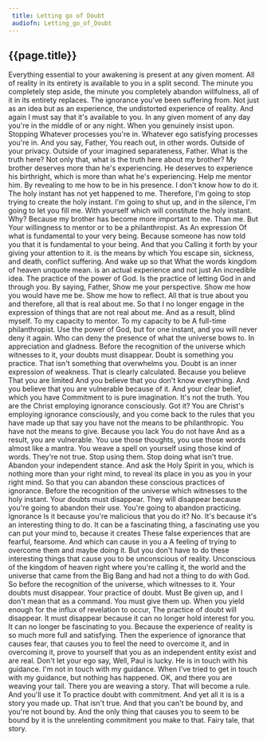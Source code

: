 ```yaml
---
 title: Letting go of Doubt
 audiofn: Letting_go_of_Doubt
---
```


## {{page.title}}

Everything essential to your awakening is present at any given moment.
All of reality in its entirety is available to you in a split second.
The minute you completely step aside, the minute you completely abandon
willfulness, all of it in its entirety replaces. The ignorance you've
been suffering from. Not just as an idea but as an experience, the
undistorted experience of reality. And again I must say that it's
available to you. In any given moment of any day you're in the middle of
or any night. When you genuinely insist upon. Stopping Whatever
processes you're in. Whatever ego satisfying processes you're in. And
you say, Father, You reach out, in other words. Outside of your privacy.
Outside of your imagined separateness, Father. What is the truth here?
Not only that, what is the truth here about my brother? My brother
deserves more than he's experiencing. He deserves to experience his
birthright, which is more than what he's experiencing. Help me mentor
him. By revealing to me how to be in his presence. I don't know how to
do it. The holy instant has not yet happened to me. Therefore, I'm going
to stop trying to create the holy instant. I'm going to shut up, and in
the silence, I'm going to let you fill me. With yourself which will
constitute the holy instant. Why? Because my brother has become more
important to me. Than me. But Your willingness to mentor or to be a
philanthropist. As An expression Of what is fundamental to your very
being. Because someone has now told you that it is fundamental to your
being. And that you Calling it forth by your giving your attention to
it. is the means by which You escape sin, sickness, and death, conflict
suffering. And wake up so that What the words kingdom of heaven unquote
mean. is an actual experience and not just An incredible idea. The
practice of the power of God. Is the practice of letting God in and
through you. By saying, Father, Show me your perspective. Show me how
you would have me be. Show me how to reflect. All that is true about you
and therefore, all that is real about me. So that I no longer engage in
the expression of things that are not real about me. And as a result,
blind myself. To my capacity to mentor. To my capacity to be A full-time
philanthropist. Use the power of God, but for one instant, and you will
never deny it again. Who can deny the presence of what the universe bows
to. In appreciation and gladness. Before the recognition of the universe
which witnesses to it, your doubts must disappear. Doubt is something
you practice. That isn't something that overwhelms you. Doubt is an
inner expression of weakness. That is clearly calculated. Because you
believe That you are limited And you believe that you don't know
everything. And you believe that you are vulnerable because of it. And
your clear belief, which you have Commitment to is pure imagination.
It's not the truth. You are the Christ employing ignorance consciously.
Got it? You are Christ's employing ignorance consciously, and you come
back to the rules that you have made up that say you have not the means
to be philanthropic. You have not the means to give. Because you lack
You do not have And as a result, you are vulnerable. You use those
thoughts, you use those words almost like a mantra. You weave a spell on
yourself using those kind of words. They're not true. Stop using them.
Stop doing what isn't true. Abandon your independent stance. And ask the
Holy Spirit in you, which is nothing more than your right mind, to
reveal its place in you as you in your right mind. So that you can
abandon these conscious practices of ignorance. Before the recognition
of the universe which witnesses to the holy instant. Your doubts must
disappear. They will disappear because you're going to abandon their
use. You're going to abandon practicing. Ignorance Is it because you're
malicious that you do it? No. It's because it's an interesting thing to
do. It can be a fascinating thing, a fascinating use you can put your
mind to, because it creates These false experiences that are fearful,
fearsome. And which can cause in you a A feeling of trying to overcome
them and maybe doing it. But you don't have to do these interesting
things that cause you to be unconscious of reality. Unconscious of the
kingdom of heaven right where you're calling it, the world and the
universe that came from the Big Bang and had not a thing to do with God.
So before the recognition of the universe, which witnesses to it. Your
doubts must disappear. Your practice of doubt. Must Be given up, and I
don't mean that as a command. You must give them up. When you yield
enough for the influx of revelation to occur, The practice of doubt will
disappear. It must disappear because it can no longer hold interest for
you. It can no longer be fascinating to you. Because the experience of
reality is so much more full and satisfying. Then the experience of
ignorance that causes fear, that causes you to feel the need to overcome
it, and in overcoming it, prove to yourself that you as an independent
entity exist and are real. Don't let your ego say, Well, Paul is lucky.
He is in touch with his guidance. I'm not in touch with my guidance.
When I've tried to get in touch with my guidance, but nothing has
happened. OK, and there you are weaving your tail. There you are weaving
a story. That will become a rule. And you'll use it To practice doubt
with commitment. And yet all it is is a story you made up. That isn't
true. And that you can't be bound by, and you're not bound by. And the
only thing that causes you to seem to be bound by it is the unrelenting
commitment you make to that. Fairy tale, that story.

